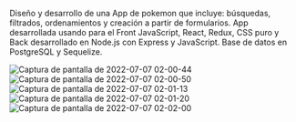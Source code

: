 Diseño y desarrollo de una App de pokemon que incluye: búsquedas, filtrados,
ordenamientos y creación a partir de formularios.
App desarrollada usando para el Front JavaScript, React, Redux, CSS puro y Back
desarrollado en Node.js con Express y JavaScript. Base de datos en PostgreSQL y
Sequelize.


![Captura de pantalla de 2022-07-07 02-00-44](https://user-images.githubusercontent.com/99038380/177695513-2160c3ee-1fd8-4b95-b67b-4effb21bbf5a.png)
![Captura de pantalla de 2022-07-07 02-00-50](https://user-images.githubusercontent.com/99038380/177695519-a7a8b2c6-d306-447d-beeb-ac44c77fded8.png)
![Captura de pantalla de 2022-07-07 02-01-13](https://user-images.githubusercontent.com/99038380/177695521-680e6e82-45fa-4a85-a1e7-2fc4c151fa77.png)
![Captura de pantalla de 2022-07-07 02-01-20](https://user-images.githubusercontent.com/99038380/177695522-0d79710d-8751-4f48-8a01-8a12763a380f.png)
![Captura de pantalla de 2022-07-07 02-02-00](https://user-images.githubusercontent.com/99038380/177695526-bf512719-defa-4694-9ca8-d9ea30b0d370.png)
